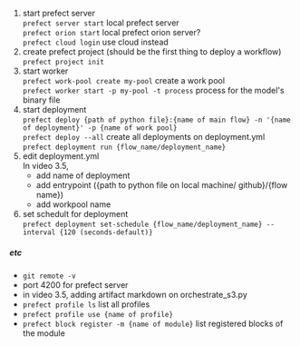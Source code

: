 1. start prefect server   
    ```prefect server start``` local prefect server   
    ```prefect orion start``` local prefect orion server?   
    ```prefect cloud login``` use cloud instead
2. create prefect project (should be the first thing to deploy a workflow)   
    ```prefect project init```
3. start worker   
    ```prefect work-pool create my-pool``` create a work pool    
    ```prefect worker start -p my-pool -t process``` process for the model's binary file 
4. start deployment   
    ```prefect deploy {path of python file}:{name of main flow} -n '{name of deployment}' -p {name of work pool}```   
    ```prefect deploy --all``` create all deployments on deployment.yml   
    ```prefect deployment run {flow_name/deployment_name}```
5. edit deployment.yml   
    In video 3.5, 
    * add name of deployment
    * add entrypoint ({path to python file on local machine/ github}/{flow name}) 
    * add workpool name
6. set schedult for deployment    
    ```prefect deployment set-schedule {flow_name/deployment_name} --interval {120 (seconds-default)}```   

##### etc
* ```git remote -v```    
* port 4200 for prefect server
* in video 3.5, adding artifact markdown on orchestrate_s3.py 
* ```prefect profile ls``` list all profiles
* ```prefect profile use {name of profile}``` 
* ```prefect block register -m {name of module}``` list registered blocks of the module